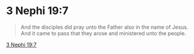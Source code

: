 # 3 Nephi 19:7

> And the disciples did pray unto the Father also in the name of Jesus. And it came to pass that they arose and ministered unto the people.

[3 Nephi 19:7](https://www.churchofjesuschrist.org/study/scriptures/bofm/3-ne/19?lang=eng&id=p7#p7)


